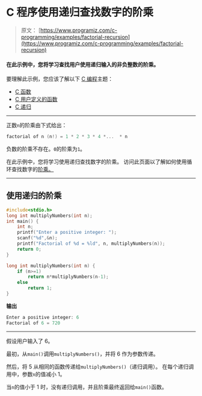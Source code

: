 # C 程序使用递归查找数字的阶乘

> 原文： [https://www.programiz.com/c-programming/examples/factorial-recursion](https://www.programiz.com/c-programming/examples/factorial-recursion)

#### 在此示例中，您将学习查找用户使用递归输入的非负整数的阶乘。

要理解此示例，您应该了解以下 [C 编程](/c-programming "C tutorial")主题：

*   [C 函数](/c-programming/c-functions)
*   [C 用户定义的函数](/c-programming/c-user-defined-functions)
*   [C 递归](/c-programming/c-recursion)

* * *

正数`n`的阶乘由下式给出：

```c
factorial of n (n!) = 1 * 2 * 3 * 4 *...  * n 
```

负数的阶乘不存在。`0`的阶乘为`1`。

在此示例中，您将学习使用递归查找数字的阶乘。 访问此页面以了解如何使用循环查找数字的[阶乘。](https://www.programiz.com/c-programming/examples/factorial)

* * *

## 使用递归的阶乘

```c
#include<stdio.h>
long int multiplyNumbers(int n);
int main() {
    int n;
    printf("Enter a positive integer: ");
    scanf("%d",&n);
    printf("Factorial of %d = %ld", n, multiplyNumbers(n));
    return 0;
}

long int multiplyNumbers(int n) {
    if (n>=1)
        return n*multiplyNumbers(n-1);
    else
        return 1;
} 
```

**输出**

```c
Enter a positive integer: 6
Factorial of 6 = 720 
```

* * *

假设用户输入了 6。

最初，从`main()`调用`multiplyNumbers()`，并将 6 作为参数传递。

然后，将 5 从相同的函数传递给`multiplyNumbers()`（递归调用）。 在每个递归调用中，参数`n`的值减小 1。

当`n`的值小于 1 时，没有递归调用，并且阶乘最终返回给`main()`函数。